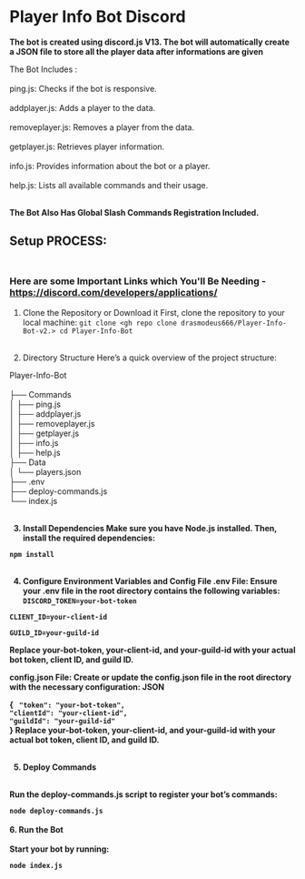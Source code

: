 # Player Info Bot Discord

<b>The bot is created using discord.js V13.</b><b> The bot will automatically create a JSON file to store all the player data after informations are given    </b>

The Bot Includes : <br> <br>
ping.js: Checks if the bot is responsive. <br><br>
addplayer.js: Adds a player to the data.<br><br>
removeplayer.js: Removes a player from the data. <br><br>
getplayer.js: Retrieves player information. <br><br>
info.js: Provides information about the bot or a player. <br><br>
help.js: Lists all available commands and their usage. <br><br>

<b>The Bot Also Has Global Slash Commands Registration Included. </b> <br>

## Setup PROCESS: <br><br> 
### Here are some Important Links which You'll Be Needing - https://discord.com/developers/applications/

1. Clone the Repository or Download it
First, clone the repository to your local machine:
`git clone <gh repo clone drasmodeus666/Player-Info-Bot-v2.>
cd Player-Info-Bot`
<br> <br>


2. Directory Structure
Here’s a quick overview of the project structure:

Player-Info-Bot <br> <br>
├── Commands <br>
│   ├── ping.js <br>
│   ├── addplayer.js <br>
│   ├── removeplayer.js <br>
│   ├── getplayer.js <br>
│   ├── info.js <br>
│   ├── help.js <br>
├── Data <br>
│   └── players.json <br>
├── .env <br>
├── deploy-commands.js <br>
└── index.js <b> <br> <br>

3. Install Dependencies
Make sure you have Node.js installed. Then, install the required dependencies:

`npm install`
<br> <br>

4. Configure Environment Variables and Config File
.env File: Ensure your .env file in the root directory contains the following variables:
`DISCORD_TOKEN=your-bot-token` <br>

`CLIENT_ID=your-client-id` <br>

`GUILD_ID=your-guild-id` <br>

Replace your-bot-token, your-client-id, and your-guild-id with your actual bot token, client ID, and guild ID.

config.json File: Create or update the config.json file in the root directory with the necessary configuration:
JSON

{
 ` "token": "your-bot-token",`  <br> 
  `"clientId": "your-client-id",`  <br>
  `"guildId": "your-guild-id"`  <br>
}
Replace your-bot-token, your-client-id, and your-guild-id with your actual bot token, client ID, and guild ID. <br> <br>


5. Deploy Commands <br> <br>

Run the deploy-commands.js script to register your bot’s commands:

`node deploy-commands.js`
<br> <br>
6. Run the Bot <br> <br>
Start your bot by running:

`node index.js`
